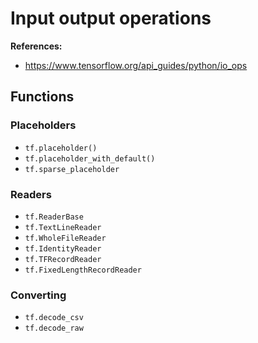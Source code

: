 # Input output operations

**References:**
- https://www.tensorflow.org/api_guides/python/io_ops

## Functions

### Placeholders 

- `tf.placeholder()`
- `tf.placeholder_with_default()`
- `tf.sparse_placeholder`

### Readers



- `tf.ReaderBase`
- `tf.TextLineReader`
- `tf.WholeFileReader`
- `tf.IdentityReader`
- `tf.TFRecordReader`
- `tf.FixedLengthRecordReader`


### Converting

- `tf.decode_csv`
- `tf.decode_raw`

